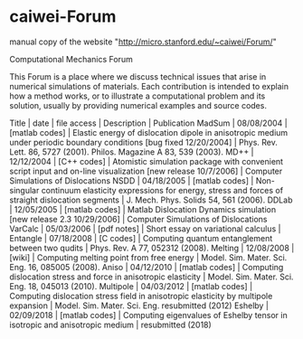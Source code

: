 # caiwei-Forum
manual copy of the website "http://micro.stanford.edu/~caiwei/Forum/"


Computational Mechanics Forum

This Forum is a place where we discuss technical issues that arise in numerical simulations of materials. Each contribution is intended to explain how a method works, or to illustrate a computational problem and its solution, usually by providing numerical examples and source codes.

Title | date | file access | Description | Publication
MadSum | 08/08/2004 | [matlab codes] | Elastic energy of dislocation dipole in anisotropic medium under periodic boundary conditions [bug fixed 12/20/2004] | Phys. Rev. Lett. 86, 5727 (2001). Philos. Magazine A 83, 539 (2003).
MD++ | 12/12/2004 | [C++ codes] | Atomistic simulation package with convenient script input and on-line visualization [new release 10/7/2006] | Computer Simulations of Dislocations
NSDD | 04/18/2005 | [matlab codes] | Non-singular continuum elasticity expressions for energy, stress and forces of straight dislocation segments | J. Mech. Phys. Solids 54, 561 (2006).
DDLab | 12/05/2005 | [matlab codes] | Matlab Dislocation Dynamics simulation [new release 2.3 10/29/2006] | Computer Simulations of Dislocations
VarCalc | 05/03/2006 | [pdf notes] | Short essay on variational calculus |  
Entangle | 07/18/2008 | [C codes] | Computing quantum entanglement between two qudits | Phys. Rev. A 77, 052312 (2008).
Melting | 12/08/2008 | [wiki] | Computing melting point from free energy | Model. Sim. Mater. Sci. Eng. 16, 085005 (2008).
Aniso | 04/12/2010 | [matlab codes] | Computing dislocation stress and force in anisotropic elasticity | Model. Sim. Mater. Sci. Eng. 18, 045013 (2010).
Multipole | 04/03/2012 | [matlab codes] | Computing dislocation stress field in anisotropic elasticity by multipole expansion | Model. Sim. Mater. Sci. Eng. resubmitted (2012)
Eshelby | 02/09/2018 | [matlab codes] | Computing eigenvalues of Eshelby tensor in isotropic and anisotropic medium | resubmitted (2018)

